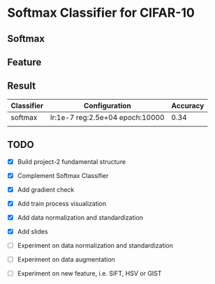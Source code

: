# Softmax Classifier for CIFAR-10

## Softmax

## Feature

## Result

| Classifier | Configuration                   | Accuracy |
| ---------- | ------------------------------- | -------- |
| softmax    | lr:1e-7 reg:2.5e+04 epoch:10000 | 0.34     |
|            |                                 |          |

## TODO

- [x] Build project-2 fundamental structure

- [x] Complement Softmax Classifier

- [x] Add gradient check

- [x] Add train process visualization

- [x] Add data normalization and standardization

- [x] Add slides

- [ ] Experiment on data normalization and standardization

- [ ] Experiment on data augmentation

- [ ] Experiment on new feature, i.e. SIFT, HSV or GIST

   